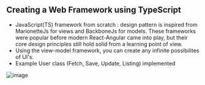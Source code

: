 ## Creating a Web Framework using TypeScript

- JavaScript(TS) framework from scratch : design pattern is inspired from MarionetteJs for views and BackboneJs for models. These frameworks were popular before modern React-Angular came into play, but their core design principles still hold solid from a learning point of view.
- Using the view-model framework, you can create any infinite possibilites of UI's.
- Example User class (Fetch, Save, Update, Listing) implemented


![image](https://user-images.githubusercontent.com/7558499/178161084-e56de844-73c0-423f-8eb9-8b4c03054fd5.png)
